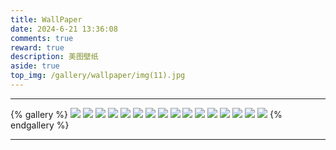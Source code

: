 ```yaml
---
title: WallPaper
date: 2024-6-21 13:36:08
comments: true
reward: true
description: 美图壁纸
aside: true
top_img: /gallery/wallpaper/img(11).jpg
---
```


***

{% gallery %}
![](img(1).jpg)
![](img(2).jpg)
![](img(3).jpg)
![](img(4).jpg)
![](img(5).jpg)
![](img(6).jpg)
![](img(7).jpg)
![](img(8).jpg)
![](img(9).jpg)
![](img(10).jpg)
![](img(11).jpg)
![](img(12).jpg)
![](img(13).jpg)
![](img(14).jpg)
![](img(15).jpg)
![](img(16).jpg)
{% endgallery %}



***